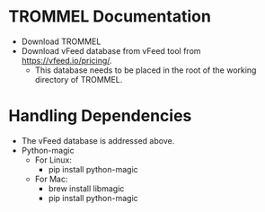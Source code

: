 # TROMMEL Documentation


* Download TROMMEL
* Download vFeed database from vFeed tool from https://vfeed.io/pricing/. 
	* This database needs to be placed in the root of the working directory of TROMMEL.

# Handling Dependencies

* The vFeed database is addressed above.
* Python-magic
	* For Linux:
		* pip install python-magic
	* For Mac:
		* brew install libmagic
		* pip install python-magic

